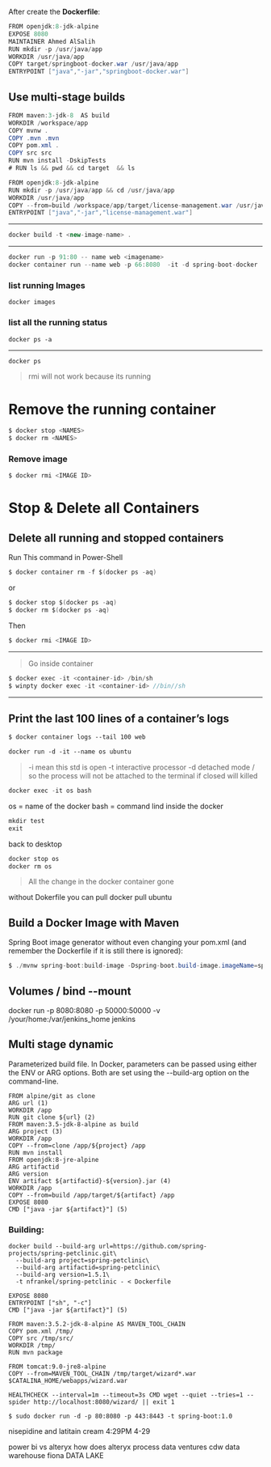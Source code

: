 After create the 
**Dockerfile**:
```java
FROM openjdk:8-jdk-alpine
EXPOSE 8080
MAINTAINER Ahmed AlSalih
RUN mkdir -p /usr/java/app
WORKDIR /usr/java/app
COPY target/springboot-docker.war /usr/java/app
ENTRYPOINT ["java","-jar","springboot-docker.war"]
```

## Use multi-stage builds
```java
FROM maven:3-jdk-8  AS build
WORKDIR /workspace/app
COPY mvnw .
COPY .mvn .mvn
COPY pom.xml .
COPY src src
RUN mvn install -DskipTests
# RUN ls && pwd && cd target  && ls

FROM openjdk:8-jdk-alpine
RUN mkdir -p /usr/java/app && cd /usr/java/app
WORKDIR /usr/java/app
COPY --from=build /workspace/app/target/license-management.war /usr/java/app
ENTRYPOINT ["java","-jar","license-management.war"]
```
-------------------------------------------------
```java
docker build -t <new-image-name> .
```
------------------------------------------------
```java
docker run -p 91:80 -- name web <imagename>
docker container run --name web -p 66:8080  -it -d spring-boot-docker
```
### list running Images
```
docker images
```
### list all the running status
```xml
docker ps -a
```
-----------------------------------------------------------------------------------------
```
docker ps
```
> rmi will not work because its running
# Remove the running container
```java
$ docker stop <NAMES>
$ docker rm <NAMES>
```
### Remove image
```java
$ docker rmi <IMAGE ID>
```
# Stop & Delete all Containers

## Delete all running and stopped containers
Run This command in Power-Shell
```java
$ docker container rm -f $(docker ps -aq)
```
or 
```java
$ docker stop $(docker ps -aq)
$ docker rm $(docker ps -aq)
```
Then
```java
$ docker rmi <IMAGE ID>
```
----------------------------------------------------------------------------------------
> Go inside container
```java
$ docker exec -it <container-id> /bin/sh
$ winpty docker exec -it <container-id> //bin//sh
```
----------------------------------------------------------------------------------------
## Print the last 100 lines of a container’s logs 
```xml
$ docker container logs --tail 100 web
```
```xml
docker run -d -it --name os ubuntu
```
> -i mean this std is open <Standered Input is Open>
> -t interactive processor 
> -d detached mode / so the process will not be attached to the terminal if closed will killed

```java
docker exec -it os bash
```
os = name of the docker 
bash = command lind inside the docker
```java
mkdir test
exit
```
back to desktop
```java
docker stop os
docker rm os
```
> All the change in the docker container gone

without Dokerfile you can pull
docker pull ubuntu

## Build a Docker Image with Maven
Spring Boot image generator without even changing your pom.xml (and remember the Dockerfile if it is still there is ignored):
```java
$ ./mvnw spring-boot:build-image -Dspring-boot.build-image.imageName=springio/gs-spring-boot-docker
```
## Volumes / bind --mount

docker run -p 8080:8080 -p 50000:50000 -v /your/home:/var/jenkins_home jenkins
## Multi stage dynamic
Parameterized build file. In Docker, parameters can be passed using either the ENV or ARG options. Both are set using the --build-arg option on the command-line.
```
FROM alpine/git as clone
ARG url (1)
WORKDIR /app
RUN git clone ${url} (2)
FROM maven:3.5-jdk-8-alpine as build
ARG project (3)
WORKDIR /app
COPY --from=clone /app/${project} /app
RUN mvn install
FROM openjdk:8-jre-alpine
ARG artifactid
ARG version
ENV artifact ${artifactid}-${version}.jar (4)
WORKDIR /app
COPY --from=build /app/target/${artifact} /app
EXPOSE 8080
CMD ["java -jar ${artifact}"] (5)
```
### Building:
```
docker build --build-arg url=https://github.com/spring-projects/spring-petclinic.git\
  --build-arg project=spring-petclinic\
  --build-arg artifactid=spring-petclinic\
  --build-arg version=1.5.1\
  -t nfrankel/spring-petclinic - < Dockerfile
```

```
EXPOSE 8080
ENTRYPOINT ["sh", "-c"]
CMD ["java -jar ${artifact}"] (5)
```
```
FROM maven:3.5.2-jdk-8-alpine AS MAVEN_TOOL_CHAIN
COPY pom.xml /tmp/
COPY src /tmp/src/
WORKDIR /tmp/
RUN mvn package

FROM tomcat:9.0-jre8-alpine
COPY --from=MAVEN_TOOL_CHAIN /tmp/target/wizard*.war $CATALINA_HOME/webapps/wizard.war

HEALTHCHECK --interval=1m --timeout=3s CMD wget --quiet --tries=1 --spider http://localhost:8080/wizard/ || exit 1
```
```
$ sudo docker run -d -p 80:8080 -p 443:8443 -t spring-boot:1.0
```
nisepidine and latitain cream 4:29PM  4-29


power bi vs alteryx
how does alteryx process data
ventures
cdw data warehouse
fiona DATA LAKE



